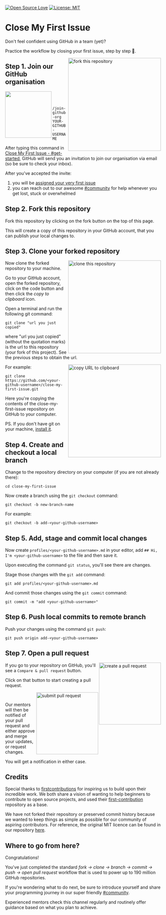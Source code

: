 [![Open Source Love](https://firstcontributions.github.io/open-source-badges/badges/open-source-v1/open-source.svg)](https://github.com/firstcontributions/open-source-badges)
[![License: MIT](https://img.shields.io/badge/License-MIT-green.svg)](https://opensource.org/licenses/MIT)

# Close My First Issue

Don't feel confident using GitHub in a team (yet)?

Practice the workflow by closing your first issue, step by step 💪.

<img align="right" width="300" src="https://firstcontributions.github.io/assets/Readme/fork.png" alt="fork this repository" />

## Step 1. Join our GitHub organisation

[<img align="left" width="150" src="https://i.imgur.com/0Cdusgy.png">](https://discord.com/invite/jnMj34qPAg)
<br/><br/>

`/join-github-org YOUR-GITHUB-USERNAME`

After typing this command in [Close My First Issue - #get-started](https://discord.com/channels/815407176734212126/894727968914563112), GitHub will send you an invitation to join our organisation via email (so be sure to check your inbox).

After you've accepted the invite:

1. you will be [assigned your very first issue](https://github.com/the-fast-tracked-programmer/close-my-first-issue/issues?q=is%3Aopen+assignee%3A%40me)
2. you can reach out to our awesome [#community](https://discord.com/channels/815407176734212126/894788853045530624) for help whenever you get lost, stuck or overwhelmed

## Step 2. Fork this repository

Fork this repository by clicking on the fork button on the top of this page.

This will create a copy of this repository in your GitHub account, that you can publish your local changes to.

## Step 3. Clone your forked repository

<img align="right" width="300" src="https://firstcontributions.github.io/assets/Readme/clone.png" alt="clone this repository" />

Now clone the forked repository to your machine.

Go to your GitHub account, open the forked repository, click on the code button and then click the _copy to clipboard_ icon.

Open a terminal and run the following git command:

```
git clone "url you just copied"
```

where "url you just copied" (without the quotation marks) is the url to this repository (your fork of this project). See the previous steps to obtain the url.

<img align="right" width="300" src="https://firstcontributions.github.io/assets/Readme/copy-to-clipboard.png" alt="copy URL to clipboard" />

For example:

```
git clone https://github.com/<your-github-username>/close-my-first-issue.git
```

Here you're copying the contents of the close-my-first-issue repository on GitHub to your computer.

PS. If you don't have git on your machine, [install it](https://help.github.com/articles/set-up-git/).

## Step 4. Create and checkout a local branch

Change to the repository directory on your computer (if you are not already there):

```
cd close-my-first-issue
```

Now create a branch using the `git checkout` command:

```
git checkout -b new-branch-name
```

For example:

```
git checkout -b add-<your-github-username>
```

## Step 5. Add, stage and commit local changes

Now create `profiles/<your-github-username>.md` in your editor, add `## Hi, I'm <your-github-username>` to the file and then save it.

Upon executing the command `git status`, you'll see there are changes.

Stage those changes with the `git add` command:

```
git add profiles/<your-github-username>.md
```

And commit those changes using the `git commit` command:

```
git commit -m "add <your-github-username>"
```

## Step 6. Push local commits to remote branch

Push your changes using the command `git push`:

```
git push origin add-<your-github-username>
```

## Step 7. Open a pull request

<img align="right" width="200" src="https://i.imgur.com/XdpuEWB.jpg" alt="create a pull request" />

If you go to your repository on GitHub, you'll see a `Compare & pull request` button.

Click on that button to start creating a pull request.

<img align="right" width="200" src="https://i.imgur.com/4rgWAKC.jpg" alt="submit pull request" />
<br/>

Our mentors will then be notified of your pull request and either approve and merge your updates, or request changes.

You will get a notification in either case.

## Credits

Special thanks to [firstcontributions](https://github.com/firstcontributions) for inspiring us to build upon their incredible work. We both share a vision of wanting to help beginners to contribute to open source projects, and used their [first-contribution](https://github.com/firstcontributions/first-contributions) repository as a base.

We have not forked their repository or preserved commit history because we wanted to keep things as simple as possible for our community of aspiring contributors. For reference, the original MIT licence can be found in our repository [here](https://github.com/the-fast-tracked-programmer/first-contributions/blob/main/LICENSE).


## Where to go from here?

Congratulations!

You've just completed the standard _fork -> clone -> branch -> commit -> push -> open pull request_ workflow that is used to power up to 190 million GitHub repositories.

If you're wondering what to do next, be sure to introduce yourself and share your programming journey in our super friendly [#community](https://discord.com/channels/815407176734212126/894788853045530624).

Experienced mentors check this channel regularly and routinely offer guidance based on what you plan to achieve.
